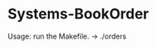 # Systems-BookOrder
Usage: run the Makefile. -> ./orders <database file> <orders file> <categories>
